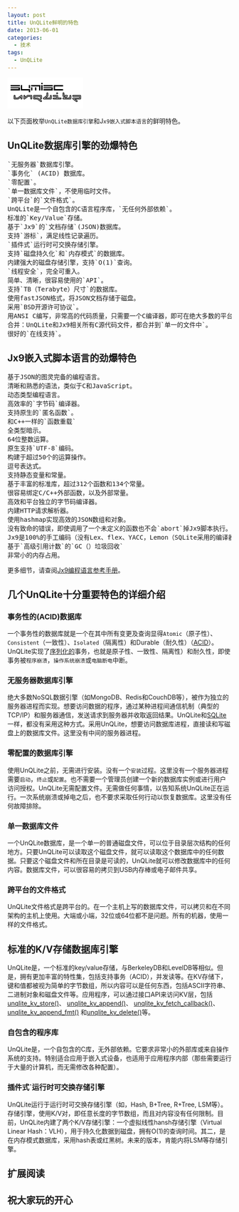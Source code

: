 ```yaml
---
layout: post
title: UnQLite鲜明的特色
date: 2013-06-01
categories:
  - 技术
tags:
  - UnQLite
---
```


[![UnQLite](/img/logo.jpg)](http://www.symisc.net/)

以下页面枚举`UnQLite数据库引擎`和J`x9嵌入式脚本语言`的鲜明特色。

## UnQLite数据库引擎的劲爆特色

<pre class="prettyprint linenums">
`无服务器`数据库引擎。
`事务化` (ACID) 数据库。
`零配置`。
`单一数据库文件`，不使用临时文件。
`跨平台`的`文件格式`。
UnQLite是一个自包含的C语言程序库，`无任何外部依赖`。
标准的`Key/Value`存储。
基于`Jx9`的`文档存储`(JSON)数据库。
支持`游标`，满足线性记录遍历。
`插件式`运行时可交换存储引擎。
支持`磁盘持久化`和`内存模式`的数据库。
内建强大的磁盘存储引擎，支持`O(1)`查询。
`线程安全`，完全可重入。
简单、清晰，很容易使用的`API`。
支持`TB（Terabyte）尺寸`的数据库。
使用fastJSON格式，将JSON文档存储于磁盘。
采用`BSD开源许可协议`。
用ANSI C编写，非常高的代码质量，只需要一个C编译器，即可在绝大多数的平台，包括受限的嵌入式设备，无修改的编译和运行。
合并：UnQLite和Jx9相关所有C源代码文件，都合并到`单一的文件中`。
很好的`在线支持`。
</pre>

## Jx9嵌入式脚本语言的劲爆特色

<pre class="prettyprint linenums">
基于JSON的图灵完备的编程语言。
清晰和熟悉的语法，类似于C和JavaScript。
动态类型编程语言。
高效率的`字节码`编译器。
支持原生的`匿名函数`。
和C++一样的`函数重载`
全类型暗示。
64位整数运算。
原生支持`UTF-8`编码。
构建于超过50个的运算操作。
逗号表达式。
支持静态变量和常量。
基于丰富的标准库，超过312个函数和134个常量。
很容易绑定C/C++外部函数，以及外部常量。
高效和平台独立的字节码编译器。
内建HTTP请求解析器。
使用hashmap实现高效的JSON数组和对象。
没有致命的错误，即使调用了一个未定义的函数也不会`abort`掉Jx9脚本执行。
Jx9是100%的手工编码（没有Lex、flex、YACC，Lemon（SQLite采用的编译器生成器）等），用ANSI C编写，只需要一个C编译器，即可在绝大多数的平台，包括受限的嵌入式设备，无修改的编译和运行。
基于`高级引用计数`的`GC（）垃圾回收`
非常小的内存占用。
</pre>
更多细节，请查阅[Jx9编程语言参考手册](http://unqlite.org/jx9_lang.html)。


## 几个UnQLite十分重要特色的详细介绍

### 事务性的(ACID)数据库

一个事务性的数据库就是一个在其中所有变更及查询显得`Atomic`（原子性）、`Consistent`（一致性）、`Isolated`（隔离性）和Durable（耐久性）（[ACID](http://en.wikipedia.org/wiki/ACID)）。UnQLite实现了[序列化的](http://en.wikipedia.org/wiki/Serializability)事务，也就是原子性、一致性、隔离性）和耐久性，即使事务被`程序崩溃`，`操作系统崩溃`或`电脑断电`中断。


### 无服务器数据库引擎

绝大多数NoSQL数据引擎（如MongoDB、Redis和CouchDB等），被作为独立的服务器进程而实现。想要访问数据的程序，通过某种进程间通信机制（典型的TCP/IP）和服务器通信，发送请求到服务器并收取返回结果。UnQLite和[SQLite](http://sqlite.org/)一样，都没有采用这种方式。采用UnQLite，想要访问数据库进程，直接读和写磁盘上的数据库文件。这里没有中间的服务器进程。

### 零配置的数据库引擎

使用UnQLite之前，无需进行安装。没有一个`安装`过程。这里没有一个服务器进程需要`启动`，`终止`或`配置`。也不需要一个管理员创建一个新的数据库实例或进行用户访问授权。UnQLite无需配置文件。无需做任何事情，以告知系统UnQLite正在运行。一次系统崩溃或掉电之后，也不要求采取任何行动以恢复数据库。这里没有任何故障排除。

### 单一数据库文件

一个UnQLite数据库，是一个单一的普通磁盘文件，可以位于目录层次结构的任何地方。只要UnQLite可以读取这个磁盘文件，就可以读取这个数据库中的任何数据。只要这个磁盘文件和所在目录是可读的，UnQLite就可以修改数据库中的任何内容。数据库文件，可以很容易的拷贝到USB内存棒或电子邮件共享。

### 跨平台的文件格式

UnQLite文件格式是跨平台的。在一个主机上写的数据库文件，可以拷贝和在不同架构的主机上使用。大端或小端，32位或64位都不是问题。所有的机器，使用一样的文件格式。

## 标准的K/V存储数据库引擎

UnQLite是，一个标准的key/value存储，与BerkeleyDB和LevelDB等相似。但是，拥有更加丰富的特性集，包括支持事务（ACID），并发读等。在KV存储下，键和值都被视为简单的字节数组，所以内容可以是任何东西，包括ASCII字符串、二进制对象和磁盘文件等。应用程序，可以通过接口API来访问KV层，包括[unqlite_kv_store()](http://unqlite.org/c_api/unqlite_kv_store.html)、
[unqlite_kv_append()](http://unqlite.org/c_api/unqlite_kv_append.html)、
[unqlite_kv_fetch_callback()](http://unqlite.org/c_api/unqlite_kv_fetch_callback.html)、
[unqlite_kv_append_fmt()](http://unqlite.org/c_api/unqlite_kv_append.html)
和[unqlite_kv_delete()](http://unqlite.org/c_api/unqlite_kv_delete.html)等。

### 自包含的程序库

UnQLite是，一个自包含的C库，无外部依赖。它要求非常小的外部库或来自操作系统的支持。特别适合应用于嵌入式设备，也适用于应用程序内部（那些需要运行于大量的计算机，而无需修改各种配置）。

### 插件式`运行时可交换存储引擎

UnQLite运行于运行时可交换存储引擎（如，Hash, B+Tree, R+Tree, LSM等）。存储引擎，使用K/V对，即任意长度的字节数组，而且对内容没有任何限制。目前，UnQLite内建了两个K/V存储引擎：一个虚拟线性hansh存储引擎（Virtual Linear Hash：VLH），用于持久化数据到磁盘，拥有O(1)的查询时间。其二，是在内存模式数据库，采用hash表或红黑树。未来的版本，肯能内将LSM等存储引擎。

## 扩展阅读


## 祝大家玩的开心

